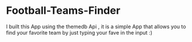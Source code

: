 # Football-Teams-Finder

I built this App using the themedb Api , it is a simple App that allows you to find your favorite team by just typing your fave in the input :)
